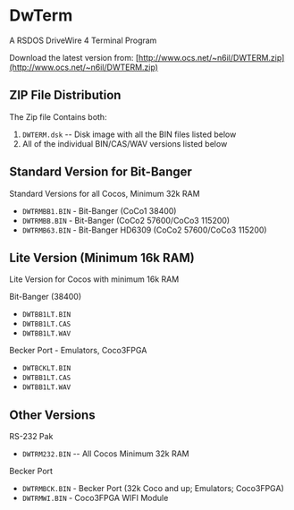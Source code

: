 # DwTerm
A RSDOS DriveWire 4 Terminal Program

Download the latest version from:
[http://www.ocs.net/~n6il/DWTERM.zip](http://www.ocs.net/~n6il/DWTERM.zip)

## ZIP File Distribution ##
The Zip file Contains both:

1. `DWTERM.dsk` -- Disk image with all the BIN files listed below
2. All of the individual BIN/CAS/WAV versions listed below

## Standard Version for Bit-Banger ##

Standard Versions for all Cocos, Minimum 32k RAM

* `DWTRMBB1.BIN` - Bit-Banger  (CoCo1 38400)
* `DWTRMBB.BIN` - Bit-Banger  (CoCo2 57600/CoCo3 115200)
* `DWTRMB63.BIN` - Bit-Banger HD6309 (CoCo2 57600/CoCo3 115200)

## Lite Version (Minimum 16k RAM)

Lite Version for Cocos with minimum 16k RAM

Bit-Banger (38400)

* `DWTBB1LT.BIN`
* `DWTBB1LT.CAS`
* `DWTBB1LT.WAV`

Becker Port - Emulators, Coco3FPGA

* `DWTBCKLT.BIN`
* `DWTBB1LT.CAS`
* `DWTBB1LT.WAV`

## Other Versions ##
RS-232 Pak

* `DWTRM232.BIN` -- All Cocos Minimum 32k RAM

Becker Port

* `DWTRMBCK.BIN` - Becker Port (32k Coco and up; Emulators; Coco3FPGA)
* `DWTRMWI.BIN` - Coco3FPGA WIFI Module

